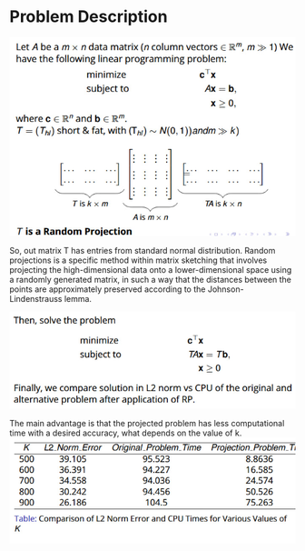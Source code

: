 # Problem Description

![Description of Image 1](reports/figures/1.jpg)


So, out matrix T has entries from standard normal distribution. Random projections is a specific method within matrix sketching
that involves projecting the high-dimensional data onto a
lower-dimensional space using a randomly generated matrix, in
such a way that the distances between the points are
approximately preserved according to the Johnson-Lindenstrauss
lemma.

![Description of Image 2](reports/figures/2.jpg)

The main advantage is that the projected problem has less computational time with a desired accuracy, what depends on the value of k. 
![Description of Image 3](reports/figures/3.jpg)

